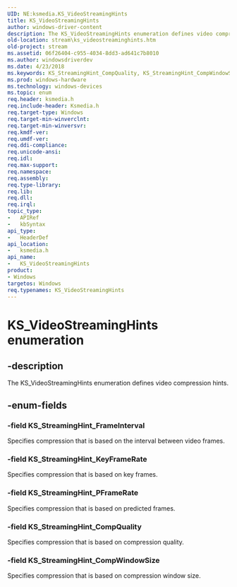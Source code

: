 ```yaml
---
UID: NE:ksmedia.KS_VideoStreamingHints
title: KS_VideoStreamingHints
author: windows-driver-content
description: The KS_VideoStreamingHints enumeration defines video compression hints.
old-location: stream\ks_videostreaminghints.htm
old-project: stream
ms.assetid: 06f26404-c955-4034-8dd3-ad641c7b8010
ms.author: windowsdriverdev
ms.date: 4/23/2018
ms.keywords: KS_StreamingHint_CompQuality, KS_StreamingHint_CompWindowSize, KS_StreamingHint_FrameInterval, KS_StreamingHint_KeyFrameRate, KS_StreamingHint_PFrameRate, KS_VideoStreamingHints, KS_VideoStreamingHints enumeration [Streaming Media Devices], ksmedia/KS_StreamingHint_CompQuality, ksmedia/KS_StreamingHint_CompWindowSize, ksmedia/KS_StreamingHint_FrameInterval, ksmedia/KS_StreamingHint_KeyFrameRate, ksmedia/KS_StreamingHint_PFrameRate, ksmedia/KS_VideoStreamingHints, stream.ks_videostreaminghints, vidcapstruct_d26d7d11-bfb8-4773-8ace-05793a7a7084.xml
ms.prod: windows-hardware
ms.technology: windows-devices
ms.topic: enum
req.header: ksmedia.h
req.include-header: Ksmedia.h
req.target-type: Windows
req.target-min-winverclnt: 
req.target-min-winversvr: 
req.kmdf-ver: 
req.umdf-ver: 
req.ddi-compliance: 
req.unicode-ansi: 
req.idl: 
req.max-support: 
req.namespace: 
req.assembly: 
req.type-library: 
req.lib: 
req.dll: 
req.irql: 
topic_type:
-	APIRef
-	kbSyntax
api_type:
-	HeaderDef
api_location:
-	ksmedia.h
api_name:
-	KS_VideoStreamingHints
product:
- Windows
targetos: Windows
req.typenames: KS_VideoStreamingHints
---
```


# KS_VideoStreamingHints enumeration


## -description


The KS_VideoStreamingHints enumeration defines video compression hints.


## -enum-fields




### -field KS_StreamingHint_FrameInterval

Specifies compression that is based on the interval between video frames.


### -field KS_StreamingHint_KeyFrameRate

Specifies compression that is based on key frames.


### -field KS_StreamingHint_PFrameRate

Specifies compression that is based on predicted frames.


### -field KS_StreamingHint_CompQuality

Specifies compression that is based on compression quality.


### -field KS_StreamingHint_CompWindowSize

Specifies compression that is based on compression window size.


